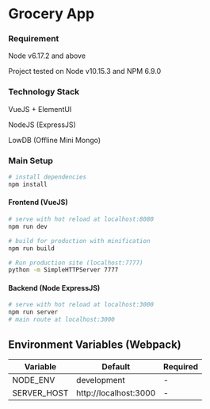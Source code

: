 # Grocery App

### Requirement
Node v6.17.2 and above

Project tested on Node v10.15.3 and NPM 6.9.0

### Technology Stack
VueJS + ElementUI

NodeJS (ExpressJS)

LowDB (Offline Mini Mongo)

### Main Setup

``` bash
# install dependencies
npm install
```

#### Frontend (VueJS)

``` bash
# serve with hot reload at localhost:8080
npm run dev

# build for production with minification
npm run build

# Run production site (localhost:7777)
python -m SimpleHTTPServer 7777
```

#### Backend (Node ExpressJS)

``` bash
# serve with hot reload at localhost:3000
npm run server
# main route at localhost:3000
```



## Environment Variables (Webpack)


| Variable    | Default               | Required |
|-------------|-----------------------|----------|
| NODE_ENV    | development           | -        |
| SERVER_HOST | http://localhost:3000 | -        |


